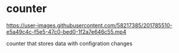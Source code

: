 # counter

https://user-images.githubusercontent.com/58217385/201785510-e5a49c4c-f5e5-47c0-bed0-1f2a7e646c55.mp4

counter that stores data with configration changes
